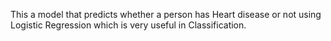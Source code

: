 This a model that predicts whether a person has Heart disease or not using Logistic Regression which is very useful in Classification.

